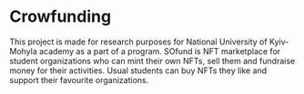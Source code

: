 # Crowfunding
This project is made for research purposes for National University of Kyiv-Mohyla academy as a part of a program. SOfund is NFT marketplace for student organizations who can mint their own NFTs, sell them and fundraise money for their activities. Usual students can buy NFTs they like and support their favourite organizations.
